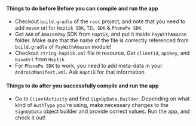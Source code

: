 #### Things to do before Before you can compile and run the app

- Checkout `build.gradle` of the `root` project, and note that you need to add `maven` url for `Haptik SDK`, `TIL SDK` & `PhonePe SDK`.
- Get `AAR` of `AmazonPay` SDK from `Haptik`, and put it inside `PayWithAmazon` folder. Make sure that the name of the file is correctly
referenced from `build.gradle` of `PayWithAmazon` module!
- Checkout `string-haptik.xml` file in resource. Get `clientId`, `apiKey`, and `baseUrl` from `Haptik`
- For `PhonePe SDK` to work, you need to add meta-data in your `AndroidManifest.xml`. Ask `Haptik` for that information

#### Things to do after you successfully compile and run the app

- Go to `ClientActivity` and find `SignUpData.Builder`. Depending on what kind of `AuthType` you're using, make necessary changes to the `SignUpData` object builder and provide correct values. Run the app, and check it out!
